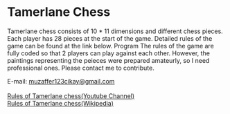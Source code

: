 # Tamerlane Chess
Tamerlane chess consists of 10 * 11 dimensions and different chess pieces. Each player has 28 pieces at the start of the game. Detailed rules of the game can be found at the link below. Program The rules of the game are fully coded so that 2 players can play against each other. However, the paintings representing the peieces were prepared amateurly, so I need professional ones. Please contact me to contribute.<br/>

E-mail: muzaffer123cikay@gmail.com<br/><br/>
[Rules of Tamerlane chess(Youtube Channel)](https://www.youtube.com/channel/UCRB8w2VcxnLTUVJ2OeLtvYw)<br/>
[Rules of Tamerlane chess(Wikipedia)](https://en.wikipedia.org/wiki/Tamerlane_chess)

